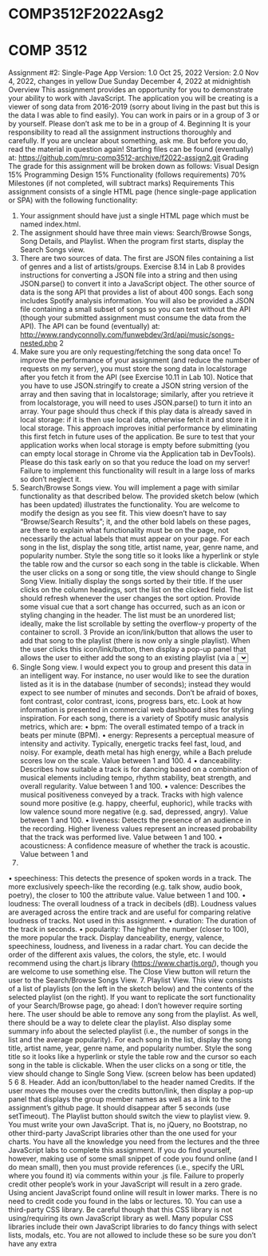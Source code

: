 # COMP3512F2022Asg2
# COMP 3512
Assignment #2: Single-Page App
Version: 1.0 Oct 25, 2022
Version: 2.0 Nov 4, 2022, changes in yellow
Due Sunday December 4, 2022 at midnightish
Overview
This assignment provides an opportunity for you to demonstrate your ability to work with
JavaScript. The application you will be creating is a viewer of song data from 2016-2019 (sorry
about living in the past but this is the data I was able to find easily). You can work in pairs or in a
group of 3 or by yourself. Please don’t ask me to be in a group of 4.
Beginning
It is your responsibility to read all the assignment instructions thoroughly and carefully. If you are
unclear about something, ask me. But before you do, read the material in question again!
Starting files can be found (eventually) at:
 https://github.com/mru-comp3512-archive/f2022-assign2.git
Grading
The grade for this assignment will be broken down as follows:
Visual Design 15%
Programming Design 15%
Functionality (follows requirements) 70%
Milestones (if not completed, will subtract marks)
Requirements
This assignment consists of a single HTML page (hence single-page application or SPA) with the
following functionality:
1. Your assignment should have just a single HTML page which must be named index.html.
2. The assignment should have three main views: Search/Browse Songs, Song Details, and
Playlist. When the program first starts, display the Search Songs view.
3. There are two sources of data. The first are JSON files containing a list of genres and a list of
artists/groups. Exercise 8.14 in Lab 8 provides instructions for converting a JSON file into a
string and then using JSON.parse() to convert it into a JavaScript object.
The other source of data is the song API that provides a list of about 400 songs. Each song
includes Spotify analysis information. You will also be provided a JSON file containing a small
subset of songs so you can test without the API (though your submitted assignment must
consume the data from the API). The API can be found (eventually) at:
http://www.randyconnolly.com/funwebdev/3rd/api/music/songs-nested.php
2
4. Make sure you are only requesting/fetching the song data once! To improve the
performance of your assignment (and reduce the number of requests on my server), you must
store the song data in localstorage after you fetch it from the API (see Exercise 10.11 in Lab 10).
Notice that you have to use JSON.stringify to create a JSON string version of the array and then
saving that in localstorage; similarly, after you retrieve it from localstorage, you will need to
uses JSON.parse() to turn it into an array. Your page should thus check if this play data is
already saved in local storage: if it is then use local data, otherwise fetch it and store it in local
storage. This approach improves initial performance by eliminating this first fetch in future
uses of the application. Be sure to test that your application works when local storage is empty
before submitting (you can empty local storage in Chrome via the Application tab in DevTools).
Please do this task early on so that you reduce the load on my server! Failure to implement
this functionality will result in a large loss of marks so don’t neglect it.
5. Search/Browse Songs view. You will implement a page with similar functionality as that
described below. The provided sketch below (which has been updated) illustrates the
functionality. You are welcome to modify the design as you see fit. This view doesn’t have to say
“Browse/Search Results”; it, and the other bold labels on these pages, are there to explain what
functionality must be on the page, not necessarily the actual labels that must appear on your
page.
For each song in the list, display the song title, artist name, year, genre name, and popularity
number. Style the song title so it looks like a hyperlink or style the table row and the cursor so
each song in the table is clickable. When the user clicks on a song or song title, the view should
change to Single Song View.
Initially display the songs sorted by their title. If the user clicks on the column headings, sort the
list on the clicked field. The list should refresh whenever the user changes the sort option.
Provide some visual cue that a sort change has occurred, such as an icon or styling changing in
the header. The list must be an unordered list; ideally, make the list scrollable by setting the
overflow-y property of the container to scroll.
3
Provide an icon/link/button that allows the user to add that song to the playlist (there is now
only a single playlist). When the user clicks this icon/link/button, then display a pop-up panel
that allows the user to either add the song to an existing playlist (via a <select> list) or add it to
a new playlist (the playlist must be given a unique name before you enable the Create New List
buton. If the user clicks outside of the panel, then hide the panel. When the user adds a song to
the playlist, hide the panel and then display a different pop-up panel that tells the user the song
was added to the playlist, but hide it after a few seconds. In web design parlance, these
transitory popup messages are often called snackbars or toasts. Using a CSS transitions for the
snackbar or toast will make it look quite professional. The best way to implement a panel is to
define it as a <div> in the markup and then programmatically hide/show it using the display
property. Be sure as well to set its css position programmatically based on click coordinates. Be
sure to use event delegation for all this pop-up panel functionality!
The page also needs to provide a way to filter the songs. The user should be able to filter the
songs by title (does the word appear anywhere in the title?), artist, or genre, year, or popularity
score. These options should be mutually exclusive and be enabled/disabled based on the
current state of the radio buttons. The radio button should initially default to title. The clear
button should remove any filters. You will find the array filter() function will be your friend
here. Be sure to disable filters based on the current state of the radio buttons.
6. Single Song view. I would expect you to group and present this data in an intelligent way. For
instance, no user would like to see the duration listed as it is in the database (number of
seconds); instead they would expect to see number of minutes and seconds. Don’t be afraid of
boxes, font contrast, color contrast, icons, progress bars, etc. Look at how information is
presented in commercial web dashboard sites for styling inspiration.
For each song, there is a variety of Spotify music analysis metrics, which are:
• bpm: The overall estimated tempo of a track in beats per minute (BPM).
• energy: Represents a perceptual measure of intensity and activity. Typically, energetic
tracks feel fast, loud, and noisy. For example, death metal has high energy, while a Bach prelude
scores low on the scale. Value between 1 and 100.
4
• danceability: Describes how suitable a track is for dancing based on a combination of
musical elements including tempo, rhythm stability, beat strength, and overall regularity. Value
between 1 and 100.
• valence: Describes the musical positiveness conveyed by a track. Tracks with high valence
sound more positive (e.g. happy, cheerful, euphoric), while tracks with low valence sound more
negative (e.g. sad, depressed, angry). Value between 1 and 100.
• liveness: Detects the presence of an audience in the recording. Higher liveness values
represent an increased probability that the track was performed live. Value between 1 and 100.
• acousticness: A confidence measure of whether the track is acoustic. Value between 1 and
100.
• speechiness: This detects the presence of spoken words in a track. The more exclusively
speech-like the recording (e.g. talk show, audio book, poetry), the closer to 100 the attribute
value. Value between 1 and 100.
• loudness: The overall loudness of a track in decibels (dB). Loudness values are averaged
across the entire track and are useful for comparing relative loudness of tracks. Not used in this
assignment.
• duration: The duration of the track in seconds.
• popularity: The higher the number (closer to 100), the more popular the track.
Display danceability, energy, valence, speechiness, loudness, and liveness in a radar chart. You
can decide the order of the different axis values, the colors, the style, etc. I would recommend
using the chart.js library (https://www.chartjs.org/), though you are welcome to use something
else.
The Close View button will return the user to the Search/Browse Songs View.
7. Playlist View. This view consists of a list of playlists (on the left in the sketch below) and the
contents of the selected playlist (on the right). If you want to replicate the sort functionality of
your Search/Browse page, go ahead: I don’t however require sorting here. The user should be
able to remove any song from the playlist. As well, there should be a way to delete clear the
playlist. Also display some summary info about the selected playlist (i.e., the number of songs in
the list and the average popularity).
For each song in the list, display the song title, artist name, year, genre name, and popularity
number. Style the song title so it looks like a hyperlink or style the table row and the cursor so
each song in the table is clickable. When the user clicks on a song or title, the view should
change to Single Song View.
(screen below has been updated)
5
6
8. Header. Add an icon/button/label to the header named Credits. If the user moves the mouses
over the credits button/link, then display a pop-up panel that displays the group member
names as well as a link to the assignment’s github page. It should disappear after 5 seconds (use
setTimeout). The Playlist button should switch the view to playlist view.
9. You must write your own JavaScript. That is, no jQuery, no Bootstrap, no other third-party
JavaScript libraries other than the one used for your charts. You have all the knowledge you
need from the lectures and the three JavaScript labs to complete this assignment. If you do find
yourself, however, making use of some small snippet of code you found online (and I do mean
small), then you must provide references (i.e., specify the URL where you found it) via
comments within your .js file. Failure to properly credit other people’s work in your JavaScript
will result in a zero grade. Using ancient JavaScript found online will result in lower marks.
There is no need to credit code you found in the labs or lectures.
10. You can use a third-party CSS library. Be careful though that this CSS library is not
using/requiring its own JavaScript library as well. Many popular CSS libraries include their own
JavaScript libraries to do fancy things with select lists, modals, etc. You are not allowed to
include these so be sure you don’t have any extra <script> tags
Testing
Every year students lose many easy marks because they didn’t read the requirements carefully
enough. When your assignment is getting close to done, I would recommend going through each
requirement step and carefully evaluate whether your assignment satisfies each specified
requirement.
Submitting and Hosting
Your assignment source code must reside on GitHub and reside on a working public server (in this
case GitHub Pages).
GitHub Pages works in conjunction with git and github. You push your html/css/images to github
repo; and then push to the host. The instructions for doings so can be found at:
https://docs.github.com/en/pages/getting-started-with-github-pages/creating-a-github-pages-site
It is up to you whether you want your pages to be public (available to the world) or private
(available to only those with access to your github repo). If you are using a private repo, you must
add me as a collaborator!
7
Milestones
Milestone 1 (due Friday Nov 4). Determine your group and set up your initial github page
hosting. Your site will need an index.html file that simply displays the names of the group
members. Send me an email with the following information:
• The URL of the home page of the site on github pages.
• The URL of the github repo. If your repo is private, then add me as a collaborator.
If this milestone is not completed by the due date, you will lose 3% from assignment’s final
mark.
Milestone 2 (due Nov 18). Implement part of the Search/Browse Songs view. You must
have the artist and genre select lists displaying the data in the provided json files. As well,
display the song list (title, artist name, year, genre name, popularity) using the provided
sample-songs.json data. Implement the column sort as well. To submit your milestone,
simply email me with the URL of the home page of the site on github pages.
If this milestone is not completed by the due date, you will lose 5% from assignment’s final
mark.
Hints
1. Begin by testing the API out first in the browser. Simply copy and paste the URL into the
browser address bar. The JSON can be hard to understand because it doesn’t have white space,
so use an online JSON formatter (such as https://jsonformatter.curiousconcept.com) via copy
and paste to see the JSON structure in an easier to understand format. Alternately, install a json
viewer extension in Chrome.
2. Remember that JSON and JavaScript are case sensitive. For instance, it is easy to type in Energy
and it won’t work because the JSON field is actually energy.
3. Your index.html file will include the markup for all three views. Your JavaScript code will
programmatically hide/unhide (i.e., change the display value) the relevant markup container
for the three views.
4. Most of your visual design mark will be determined by how much effort you took to make the
views look well designed. Simply throwing up the data with basic formatting will earn you
minimal design marks. I would recommend looking at other sites on the internet and examine
how they present data. Notice the use of contrast (weight, color, etc) and spacing.
5. Most of your programming design mark will be based on my assessment of your code using
typical code review criteria. For instance, did you modularize your code using functions (e.g., do
you replicate the code for displaying and sorting the songs in the two views or is it generalized
into a single function)? Are your functions too long? Is the code documented? Do you have code
duplication (you shouldn’t… if you are copy+pasting code, that should tell you that you are
doing things wrong from a design standpoint)? Did you make use of object-oriented techniques?
Are variables and functions sensibly named? Is your code inefficient (e.g., fetching the same
data repeatedly)? Are you using outdated JavaScript techniques (e.g., inline coding,
XmlHttpRequest, etc)? Is the code excessively reliant on found code from Stack Overflow, etc?
6. Implement the playlist functionality last.
